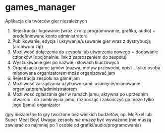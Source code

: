 # games_manager
Aplikacja dla twórców gier niezależnych
1. Rejestracja i logowanie (wraz z rolą: programowanie, grafika, audio) + predefiniowane konto administratora
2. Publikowanie, edycja i ukrywanie/usuwanie gier wraz z dystrybucją (archiwum zip)
3. Możliwość dołączenia do zespołu lub utworzenia nowego + dodawanie członków (opcjonalnie: link z zaproszeniem do zespołu)
4. Wyszukiwanie gier po nazwie i słowach kluczowych
5. Organizacja game jamów (nazwa, motyw przewodni, opis) - tylko osoba mianowana organizatorem może organizować jam
6. Rejestracja zespołu na game jam
7. Możliwość zarządzania użytkownikami: usunięcie/mianowanie organizatorem/administratorem
8. Możliwość zgłaszania gier w ramach jamu, aktywna po uprzednim otwarciu i do zamknięcia jamu; rozpocząć i zakończyć go może tylko jego (jamu) organizator

(gry niezależne to gry tworzone bez wielkich budżetów, np. McPixel lub Super Meat Boy)
Uwaga: zespoły _nie muszą_ być wyważone (nie muszą zawierać co najmniej po 1 osobie od grafiki/audio/programowania)
